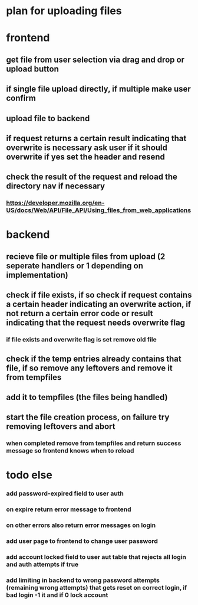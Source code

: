 # plan for uploading files

# frontend

## get file from user selection via drag and drop or upload button
## if single file upload directly, if multiple make user confirm
## upload file to backend
## if request returns a certain result indicating that overwrite is necessary ask user if it should overwrite if yes set the header and resend
## check the result of the request and reload the directory nav if necessary
### https://developer.mozilla.org/en-US/docs/Web/API/File_API/Using_files_from_web_applications

# backend

## recieve file or multiple files from upload (2 seperate handlers or 1 depending on implementation)
## check if file exists, if so check if request contains a certain header indicating an overwrite action, if not return a certain error code or result indicating that the request needs overwrite flag
### if file exists and overwrite flag is set remove old file
## check if the temp entries already contains that file, if so remove any leftovers and remove it from tempfiles
## add it to tempfiles (the files being handled)
## start the file creation process, on failure try removing leftovers and abort
### when completed remove from tempfiles and return success message so frontend knows when to reload



# todo else
### add password-expired field to user auth
### on expire return error message to frontend
### on other errors also return error messages on login
### add user page to frontend to change user password
### add account locked field to user aut table that rejects all login and auth attempts if true
### add limiting in backend to wrong password attempts (remaining wrong attempts) that gets reset on correct login, if bad login -1 it and if 0 lock account